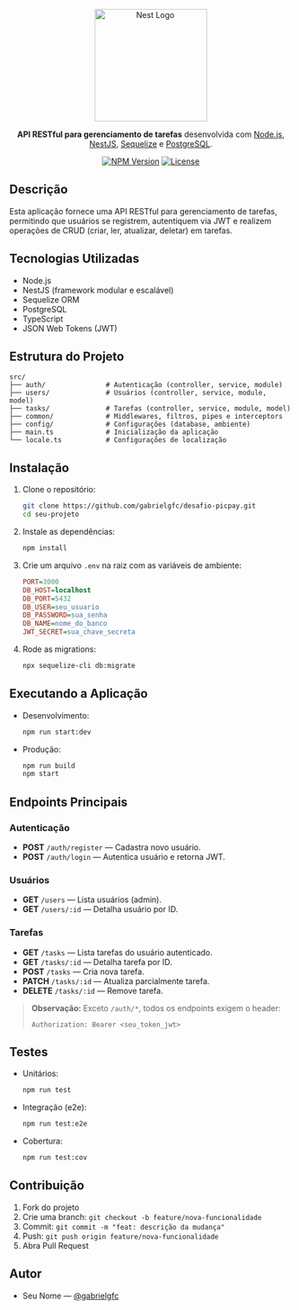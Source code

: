 <p align="center">
  <a href="https://github.com/seu-usuario/seu-projeto" target="blank"><img src="https://nestjs.com/img/logo-small.svg" width="200" alt="Nest Logo" /></a>
</p>

[circleci-image]: https://img.shields.io/circleci/build/github/seu-usuario/seu-projeto/master?logo=circleci&label=build&color=blue
[circleci-url]: https://circleci.com/gh/seu-usuario/seu-projeto

<p align="center">
  <strong>API RESTful para gerenciamento de tarefas</strong> desenvolvida com <a href="https://nodejs.org/" target="_blank">Node.js</a>, <a href="https://nestjs.com/" target="_blank">NestJS</a>, <a href="https://sequelize.org/" target="_blank">Sequelize</a> e <a href="https://www.postgresql.org/" target="_blank">PostgreSQL</a>.
</p>

<p align="center">
  <a href="https://www.npmjs.com/package/seu-pacote" target="_blank"><img src="https://img.shields.io/npm/v/seu-pacote.svg" alt="NPM Version" /></a>
  <a href="https://github.com/seu-usuario/seu-projeto/blob/master/LICENSE" target="_blank"><img src="https://img.shields.io/github/license/seu-usuario/seu-projeto.svg" alt="License" /></a>
</p>

## Descrição

Esta aplicação fornece uma API RESTful para gerenciamento de tarefas, permitindo que usuários se registrem, autentiquem via JWT e realizem operações de CRUD (criar, ler, atualizar, deletar) em tarefas.

## Tecnologias Utilizadas

* Node.js
* NestJS (framework modular e escalável)
* Sequelize ORM
* PostgreSQL
* TypeScript
* JSON Web Tokens (JWT)

## Estrutura do Projeto

```
src/
├── auth/               # Autenticação (controller, service, module)
├── users/              # Usuários (controller, service, module, model)
├── tasks/              # Tarefas (controller, service, module, model)
├── common/             # Middlewares, filtros, pipes e interceptors
├── config/             # Configurações (database, ambiente)
├── main.ts             # Inicialização da aplicação
└── locale.ts           # Configurações de localização
```

## Instalação

1. Clone o repositório:

   ```bash
   git clone https://github.com/gabrielgfc/desafio-picpay.git
   cd seu-projeto
   ```

2. Instale as dependências:

   ```bash
   npm install
   ```

3. Crie um arquivo `.env` na raiz com as variáveis de ambiente:

   ```ini
   PORT=3000
   DB_HOST=localhost
   DB_PORT=5432
   DB_USER=seu_usuario
   DB_PASSWORD=sua_senha
   DB_NAME=nome_do_banco
   JWT_SECRET=sua_chave_secreta
   ```

4. Rode as migrations:

   ```bash
   npx sequelize-cli db:migrate
   ```

## Executando a Aplicação

* Desenvolvimento:

  ```bash
  npm run start:dev
  ```
* Produção:

  ```bash
  npm run build
  npm start
  ```

## Endpoints Principais

### Autenticação

* **POST** `/auth/register` — Cadastra novo usuário.
* **POST** `/auth/login` — Autentica usuário e retorna JWT.

### Usuários

* **GET** `/users` — Lista usuários (admin).
* **GET** `/users/:id` — Detalha usuário por ID.

### Tarefas

* **GET** `/tasks` — Lista tarefas do usuário autenticado.
* **GET** `/tasks/:id` — Detalha tarefa por ID.
* **POST** `/tasks` — Cria nova tarefa.
* **PATCH** `/tasks/:id` — Atualiza parcialmente tarefa.
* **DELETE** `/tasks/:id` — Remove tarefa.

> **Observação:** Exceto `/auth/*`, todos os endpoints exigem o header:
>
> ```http
> Authorization: Bearer <seu_token_jwt>
> ```

## Testes

* Unitários:

  ```bash
  npm run test
  ```
* Integração (e2e):

  ```bash
  npm run test:e2e
  ```
* Cobertura:

  ```bash
  npm run test:cov
  ```

## Contribuição

1. Fork do projeto
2. Crie uma branch: `git checkout -b feature/nova-funcionalidade`
3. Commit: `git commit -m "feat: descrição da mudança"`
4. Push: `git push origin feature/nova-funcionalidade`
5. Abra Pull Request

## Autor

* Seu Nome — [@gabrielgfc](https://github.com/gabrielgfc)

